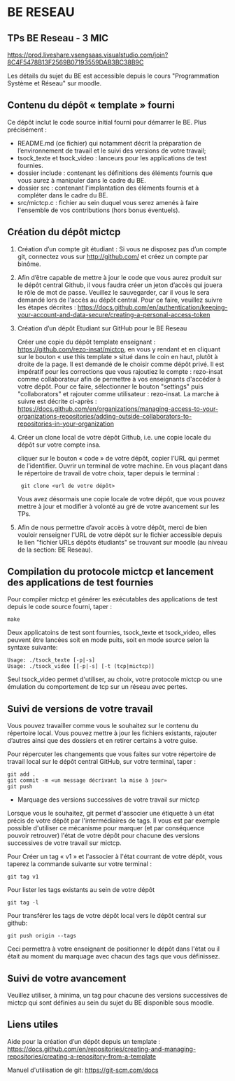 # BE RESEAU
## TPs BE Reseau - 3 MIC

https://prod.liveshare.vsengsaas.visualstudio.com/join?8C4F5478B13F2569B07193559DAB3BC38B9C

Les détails du sujet du BE est accessible depuis le cours "Programmation Système et Réseau" sur moodle.


## Contenu du dépôt « template » fourni
Ce dépôt inclut le code source initial fourni pour démarrer le BE. Plus précisément : 
  - README.md (ce fichier) qui notamment décrit la préparation de l’environnement de travail et le suivi des versions de votre travail; 
  - tsock_texte et tsock_video : lanceurs pour les applications de test fournies. 
  - dossier include : contenant les définitions des éléments fournis que vous aurez à manipuler dans le cadre du BE.
  - dossier src : contenant l'implantation des éléments fournis et à compléter dans le cadre du BE.
  - src/mictcp.c : fichier au sein duquel vous serez amenés à faire l'ensemble de vos contributions (hors bonus éventuels). 


## Création du dépôt mictcp 

1. Création d’un compte git étudiant : Si vous ne disposez pas d’un compte git, connectez vous sur http://github.com/ et créez un compte par binôme. 

2. Afin d’être capable de mettre à jour le code que vous aurez produit sur le dépôt central Github, il vous faudra créer un jeton d’accès qui jouera le rôle de mot de passe. Veuillez le sauvegarder, car il vous le sera demandé lors de l'accès au dépôt central. Pour ce faire, veuillez suivre les étapes décrites : https://docs.github.com/en/authentication/keeping-your-account-and-data-secure/creating-a-personal-access-token

3. Création d’un dépôt Etudiant sur GitHub pour le BE Reseau
  
   Créer une copie du dépôt template enseignant : https://github.com/rezo-insat/mictcp, en vous y rendant et en cliquant sur le bouton « use this template » situé dans le coin en haut, plutôt à droite de la page. Il est demandé de le choisir comme dépôt privé. Il est impératif pour les corrections que vous rajoutiez le compte : rezo-insat comme collaborateur afin de permettre à vos enseignants d'accéder à votre dépôt. Pour ce faire, sélectionner le bouton "settings" puis "collaborators" et rajouter comme utilisateur : rezo-insat. La marche à suivre est décrite ci-après : https://docs.github.com/en/organizations/managing-access-to-your-organizations-repositories/adding-outside-collaborators-to-repositories-in-your-organization


4. Créer un clone local de votre dépôt Github, i.e. une copie locale du dépôt sur votre compte insa. 
  
    cliquer sur le bouton « code » de votre dépôt, copier l’URL qui permet de l’identifier. 
	Ouvrir un terminal de votre machine. En vous plaçant dans le répertoire de travail de votre choix, taper depuis le terminal :

        git clone <url de votre dépôt>

    Vous avez désormais une copie locale de votre dépôt, que vous pouvez mettre à jour et modifier à volonté au gré de votre avancement sur les TPs. 

5. Afin de nous permettre d’avoir accès à votre dépôt, merci de bien vouloir renseigner l'URL de votre dépôt sur le fichier accessible depuis le lien "fichier URLs dépôts étudiants" se trouvant sur moodle (au niveau de la section: BE Reseau).

## Compilation du protocole mictcp et lancement des applications de test fournies

Pour compiler mictcp et générer les exécutables des applications de test depuis le code source fourni, taper :

    make

Deux applicatoins de test sont fournies, tsock_texte et tsock_video, elles peuvent être lancées soit en mode puits, soit en mode source selon la syntaxe suivante:

    Usage: ./tsock_texte [-p|-s]
    Usage: ./tsock_video [[-p|-s] [-t (tcp|mictcp)]

Seul tsock_video permet d'utiliser, au choix, votre protocole mictcp ou une émulation du comportement de tcp sur un réseau avec pertes.

## Suivi de versions de votre travail

Vous pouvez travailler comme vous le souhaitez sur le contenu du répertoire local. Vous pouvez mettre à jour les fichiers existants, rajouter d’autres ainsi que des dossiers et en retirer certains à votre guise. 

Pour répercuter les changements que vous faites sur votre répertoire de travail local sur le dépôt central GitHub, sur votre terminal, taper :
 
    git add .
    git commit -m «un message décrivant la mise à jour»
    git push

- Marquage des versions successives de votre travail sur mictcp 
 
Lorsque vous le souhaitez, git permet d'associer une étiquette à un état précis de votre dépôt par l'intermédiaires de tags. Il vous est par exemple possible d'utiliser ce mécanisme pour marquer (et par conséquence pouvoir retrouver) l'état de votre dépôt pour chacune des versions successives de votre travail sur mictcp.

Pour Créer un tag « v1 » et l'associer à l'état courrant de votre dépôt, vous taperez la commande suivante sur votre terminal :

    git tag v1

Pour lister les tags existants au sein de votre dépôt

    git tag -l

Pour transférer les tags de votre dépôt local vers le dépôt central sur github:

    git push origin --tags


Ceci permettra à votre enseignant de positionner le dépôt dans l'état ou il était au moment du marquage avec chacun des tags que vous définissez. 
   
## Suivi de votre avancement 

Veuillez utiliser, à minima, un tag pour chacune des versions successives de mictcp qui sont définies au sein du sujet du BE disponible sous moodle.


## Liens utiles 

Aide pour la création d’un dépôt depuis un template : https://docs.github.com/en/repositories/creating-and-managing-repositories/creating-a-repository-from-a-template

Manuel d'utilisation de git: https://git-scm.com/docs
